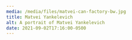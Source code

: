 ```yaml
---
media: /media/files/matvei-can-factory-bw.jpg
title: Matvei Yankelevich
alt: A portrait of Matvei Yankelevich
date: 2021-09-02T17:16:00-0500
---
```

